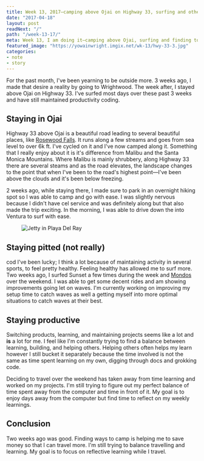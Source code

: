 ```yaml
---
title: Week 13, 2017—camping above Ojai on Highway 33, surfing and other things
date: "2017-04-18"
layout: post
readNext: "/"
path: "/week-13-17/"
meta: Week 13, I am doing it—camping above Ojai, surfing and finding to code.
featured_image: "https://yowainwright.imgix.net/wk-13/hwy-33-3.jpg"
categories:
- note
- story
---
```


For the past month, I've been yearning to be outside more. 3 weeks ago, I made that desire a reality by going to Wrightwood. The week after, I stayed above Ojai on Highway 33. I've surfed most days over these past 3 weeks and have still maintained productivity coding.

## Staying in Ojai

Highway 33 above Ojai is a beautiful road leading to several beautiful places, like [Rosewood Falls](https://www.hikespeak.com/trails/rose-valley-falls-padres/). It runs along a few streams and goes from sea level to over 6k ft. I've cycled on it and I've now camped along it. Something that I really enjoy about it is it's difference from Malibu and the Santa Monica Mountains. Where Malibu is mainly shrubbery, along Highway 33 there are several steams and as the road elevates, the landscape changes to the point that when I've been to the road's highest point—I've been above the clouds and it's been below freezing.

2 weeks ago, while staying there, I made sure to park in an overnight hiking spot so I was able to camp and go with ease. I was slightly nervous because I didn't have cel service and was definitely along but that also made the trip exciting. In the morning, I was able to drive down the into Ventura to surf with ease. 

<figure>
  <img src="https://yowainwright.imgix.net/wk-13/hwy-33.jpg?w=800&h=800&crop=focalpoint&auto=format" alt="Jetty in Playa Del Ray" />
</figure>

## Staying pitted (not really)
cod
I've been lucky; I think a lot because of maintaining activity in several sports, to feel pretty healthy. Feeling healthy has allowed me to surf more. Two weeks ago, I surfed Sunset a few times during the week and [Mondos](https://www.wannasurf.com/spot/North_America/USA/California/Ventura/Mondos/) over the weekend. I was able to get some decent rides and am showing improvements going let on waves. I'm currently working on improving my setup time to catch waves as well a getting myself into more optimal situations to catch waves at their best. 

## Staying productive

Switching products, learning, and maintaining projects seems like a lot and **is** a lot for me. I feel like I'm constantly trying to find a balance between learning, building, and helping others. Helping others often helps my learn however I still bucket it separately because the time involved is not the same as time spent learning on my own, digging through docs and grokking code. 

Deciding to travel over the weekend has taken away from time learning and worked on my projects. I'm still trying to figure out my perfect balance of time spent away from the computer and time in front of it. My goal is to enjoy days away from the computer but find time to reflect on my weekly learnings. 

## Conclusion

Two weeks ago was good. Finding ways to camp is helping me to save money so that I can travel more. I'm still trying to balance travelling and learning. My goal is to focus on reflective learning while I travel. 
